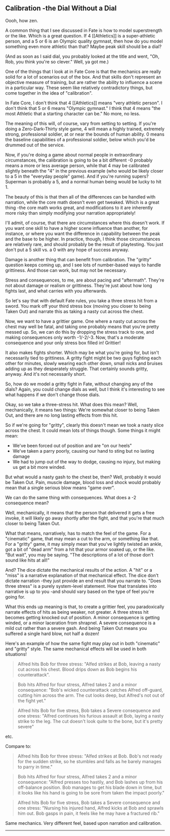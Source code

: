 ## Calibration -the Dial Without a Dial

Oooh, how zen.

A common thing that I see discussed in Fate is how to model superstrength or the like. Which is a great question. If 4 [[Athletics]] is a super-athletic person, and a 5 or 6 is an Olympic quality gymnast, then how do you model something even more athletic than that? Maybe peak skill should be a dial?

(And as soon as I said dial, you probably looked at the title and went, "Oh, Rob, you think you're so clever." Well, ya got me.)

One of the things that I look at in Fate Core is that the mechanics are really solid for a lot of scenarios out of the box. And that skills don't represent an objective measure of training, but are rather the ability to influence a scene in a particular way. These seem like relatively contradictory things, but come together in the idea of "calibration".

In Fate Core, I don't think that 4 [[Athletics]] means "very athletic person". I don't think that 5 or 6 means "Olympic gymnast." I think that 4 means "the most Athletic that a starting character can be." No more, no less.

The meaning of this will, of course, vary from setting to setting. If you're doing a Zero-Dark-Thirty style game, 4 will mean a highly trained, extremely strong, professional soldier, at or near the bounds of human ability. 0 means the baseline capabilities of a professional soldier, below which you'd be drummed out of the service.

Now, if you're doing a game about normal people in extraordinary circumstances, the calibration is going to be a bit different -0 probably means a more or less average person, while that 4 may be calibrated slightly beneath the "4" in the previous example (who would be likely closer to a 5 in the "everyday people" game).
And if you're running supers? Superman is probably a 5, and a normal human being would be lucky to hit 1.

The beauty of this is that then all of the differences can be handled with narration, while the core math doesn't even get tweaked. Which is a great thing -the core math works great, and modifications to it are inherently more risky than simply modifying your narration appropriately!

I'll admit, of course, that there are circumstances where this doesn't work. If you want one skill to have a higher scene influence than another, for instance, or where you want the difference in capability between the peak and the base to be higher. In practice, though, I think those circumstances are relatively rare, and should probably be the result of playtesting. You just don't put a 5 skill vs. a 0 with any hope of success anyway.

Damage is another thing that can benefit from calibration. The "gritty" question keeps coming up, and I see lots of number-based ways to handle grittiness. And those can work, but may not be necessary.

Stress and consequences, to me, are about pacing and "aftermath". They're not about damage or realism or grittiness. They're just about how long fights last, and what carries with you afterwards.

So let's say that with default Fate rules, you take a three stress hit from a sword. You mark off your third stress box (moving you closer to being Taken Out) and narrate this as taking a nasty cut across the chest.

Now, we want to have a grittier game. One where a nasty cut across the chest may well be fatal, and taking one probably means that you're pretty messed up. So, we can do this by dropping the stress track to one, and making consequences only worth -1/-2/-3. Now, that's a moderate consequence and your only stress box filled in! Grittier!

It also makes fights shorter. Which may be what you're going for, but isn't necessarily tied to grittiness. A gritty fight might be two guys fighting each other for minutes, slowly wearing each other down, small nicks and bruises adding up as they desperately struggle. That certainly sounds gritty, anyway. And it's not necessarily short.

So, how do we model a gritty fight in Fate, without changing any of the dials? Again, you could change dials as well, but I think it's interesting to see what happens if we don't change those dials.

Okay, so we take a three-stress hit. What does this mean? Well, mechanically, it means two things: We're somewhat closer to being Taken Out, and there are no long lasting effects from this hit.

So if we're going for "gritty", clearly this doesn't mean we took a nasty slice across the chest. It could mean lots of things though. Some things it might mean:

- We've been forced out of position and are "on our heels"
- We've taken a parry poorly, causing our hand to sting but no lasting damage
- We had to jump out of the way to dodge, causing no injury, but making us get a bit more winded.

But what would a nasty gash to the chest be, then? Well, probably it would be Taken Out. Pain, muscle damage, blood loss and shock would probably mean that a single serious blow means "game over".

We can do the same thing with consequences. What does a -2 consequence mean?

Well, mechanically, it means that the person that delivered it gets a free invoke, it will likely go away shortly after the fight, and that you're that much closer to being Taken Out.

What that means, narratively, has to match the feel of the game. For a "cinematic" game, that may mean a cut to the arm, or something like that. For a "gritty" game, it may simply mean that you've lightly twisted an ankle, got a bit of "dead arm" from a hit that your armor soaked up, or the like.
"But wait", you may be saying. "The descriptions of a lot of those don't sound like hits at all!"

And? The dice dictate the mechanical results of the action. A "hit" or a "miss" is a narrative explanation of that mechanical effect. The dice don't dictate narration -they just provide an end result that you narrate to. "Does three stress" is a purely system-level statement. How that translates into narrative is up to you -and should vary based on the type of feel you're going for.

What this ends up meaning is that, to create a grittier feel, you paradoxically narrate effects of hits as being weaker, not greater. A three stress hit becomes getting knocked out of position. A minor consequence is getting winded, or a minor laceration from shrapnel. A severe consequence is a mild cut rather than a severe gash. And being Taken Out means you suffered a single hard blow, not half a dozen!

Here's an example of how the same fight may play out in both "cinematic" and "gritty" style. The same mechanical effects will be used in both situations!

> Alfred hits Bob for three stress: "Alfed strikes at Bob, leaving a nasty cut across his chest. Blood drips down as Bob begins his counterattack".

> Bob hits Alfred for four stress, Alfred takes 2 and a minor consequence: "Bob's wicked counterattack catches Alfred off-guard, cutting him across the arm. The cut looks deep, but Alfred's not out of the fight yet."

> Alfred hits Bob for five stress, Bob takes a Severe consequence and one stress: "Alfred continues his furious assault at Bob, laying a nasty strike to the leg. The cut doesn't look quite to the bone, but it's pretty severe"

etc.

Compare to:

> Alfred hits Bob for three stress: "Alfed strikes at Bob. Bob's not ready for the sudden strike, so he stumbles and falls as he barely manages to parry in time."

> Bob hits Alfred for four stress, Alfred takes 2 and a minor consequence: "Alfred presses too hastily, and Bob lashes up from his off-balance position. Bob manages to get his blade down in time, but it looks like his hand is going to be sore from taken the impact poorly."

> Alfred hits Bob for five stress, Bob takes a Severe consequence and one stress: "Nursing his injured hand, Alfred kicks at Bob and sprawls him out. Bob gasps in pain, it feels like he may have a fractured rib."

Same mechanics. Very different feel, based upon narration and calibration.

---